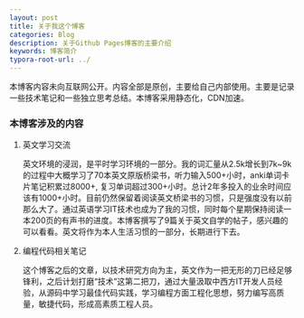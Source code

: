 ```yaml
---
layout: post
title: 关于我这个博客
categories: Blog
description: 关于Github Pages博客的主要介绍
keywords: 博客简介
typora-root-url: ../
---
```

本博客内容未向互联网公开。内容全部是原创，主要给自己内部使用。主要是记录一些技术笔记和一些独立思考总结。本博客采用静态化，CDN加速。


### 本博客涉及的内容

1. 英文学习交流

   英文环境的浸润，是平时学习环境的一部分。我的词汇量从2.5k增长到7k~9k的过程中大概学习了70本英文原版桥梁书，听力输入500+小时，anki单词卡片笔记积累过8000+, 复习单词超过300+小时。总计2年多投入的业余时间应该有1000+小时。目前仍然保留着阅读英文桥梁书的习惯，只是强度没有以前那么大了。通过英语学习IT技术也成为了我的习惯，同时每个星期保持阅读一本200页的有声书的进度。本博客撰写了9篇关于英文自学的帖子，感兴趣的可以看看。英文将作为本人生活习惯的一部分，长期进行下去。

2. 编程代码相关笔记

   这个博客之后的文章，以技术研究方向为主，英文作为一把无形的刀已经足够锋利，之后计划打磨“技术”这第二把刀，通过大量汲取中西方IT开发人员经验，从源码中学习最佳代码实践，学习编程方面工程化思想，努力编写高质量，敏捷代码，形成高素质工程人员。
   
   


